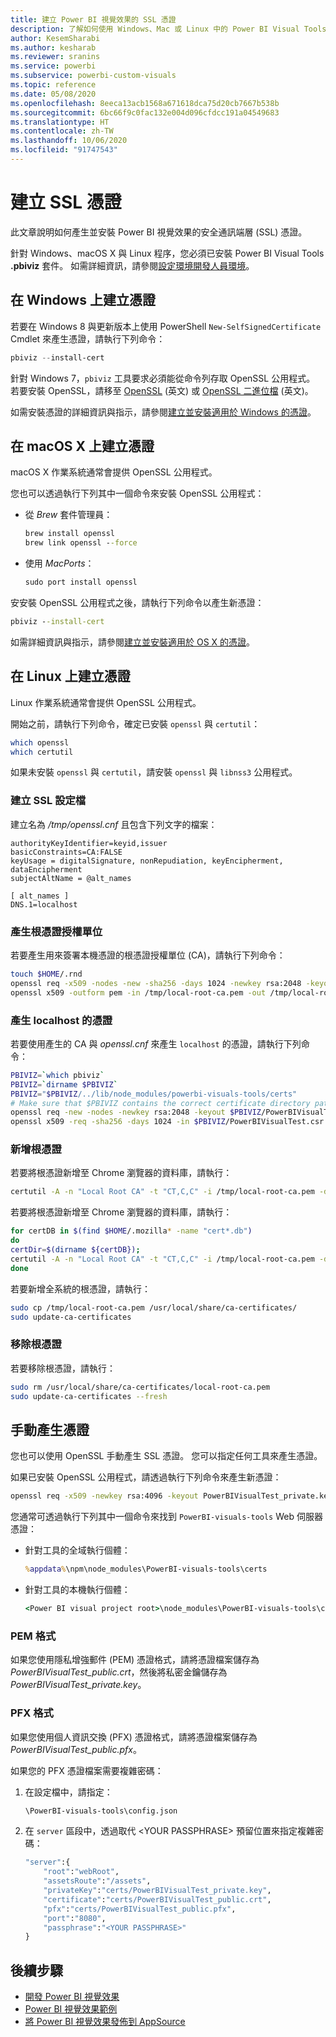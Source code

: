 ```yaml
---
title: 建立 Power BI 視覺效果的 SSL 憑證
description: 了解如何使用 Windows、Mac 或 Linux 中的 Power BI Visual Tools，或以手動方式產生 SSL 憑證。
author: KesemSharabi
ms.author: kesharab
ms.reviewer: sranins
ms.service: powerbi
ms.subservice: powerbi-custom-visuals
ms.topic: reference
ms.date: 05/08/2020
ms.openlocfilehash: 8eeca13acb1568a671618dca75d20cb7667b538b
ms.sourcegitcommit: 6bc66f9c0fac132e004d096cfdcc191a04549683
ms.translationtype: HT
ms.contentlocale: zh-TW
ms.lasthandoff: 10/06/2020
ms.locfileid: "91747543"
---
```

# <a name="create-an-ssl-certificate"></a>建立 SSL 憑證

此文章說明如何產生並安裝 Power BI 視覺效果的安全通訊端層 (SSL) 憑證。

針對 Windows、macOS X 與 Linux 程序，您必須已安裝 Power BI Visual Tools **.pbiviz** 套件。 如需詳細資訊，請參閱[設定環境開發人員環境](./custom-visual-develop-tutorial.md#setting-up-the-developer-environment)。 

## <a name="create-a-certificate-on-windows"></a>在 Windows 上建立憑證

若要在 Windows 8 與更新版本上使用 PowerShell `New-SelfSignedCertificate` Cmdlet 來產生憑證，請執行下列命令：

```powershell
pbiviz --install-cert
```

針對 Windows 7，`pbiviz` 工具要求必須能從命令列存取 OpenSSL 公用程式。 若要安裝 OpenSSL，請移至 [OpenSSL](https://www.openssl.org) \(英文\) 或 [OpenSSL 二進位檔](https://wiki.openssl.org/index.php/Binaries) \(英文\)。

如需安裝憑證的詳細資訊與指示，請參閱[建立並安裝適用於 Windows 的憑證](./custom-visual-develop-tutorial.md#windows)。

## <a name="create-a-certificate-on-macos-x"></a>在 macOS X 上建立憑證

macOS X 作業系統通常會提供 OpenSSL 公用程式。

您也可以透過執行下列其中一個命令來安裝 OpenSSL 公用程式：

- 從 *Brew* 套件管理員：
  
  ```cmd
  brew install openssl
  brew link openssl --force
  ```

- 使用 *MacPorts*：
  
  ```cmd
  sudo port install openssl
  ```

安安裝 OpenSSL 公用程式之後，請執行下列命令以產生新憑證：

```cmd
pbiviz --install-cert
```

如需詳細資訊與指示，請參閱[建立並安裝適用於 OS X 的憑證](./custom-visual-develop-tutorial.md#osx)。

## <a name="create-a-certificate-on-linux"></a>在 Linux 上建立憑證

Linux 作業系統通常會提供 OpenSSL 公用程式。

開始之前，請執行下列命令，確定已安裝 `openssl` 與 `certutil`：

```sh
which openssl
which certutil
```

如果未安裝 `openssl` 與 `certutil`，請安裝 `openssl` 與 `libnss3` 公用程式。

### <a name="create-the-ssl-configuration-file"></a>建立 SSL 設定檔

建立名為 */tmp/openssl.cnf* 且包含下列文字的檔案：

```
authorityKeyIdentifier=keyid,issuer
basicConstraints=CA:FALSE
keyUsage = digitalSignature, nonRepudiation, keyEncipherment, dataEncipherment
subjectAltName = @alt_names

[ alt_names ]
DNS.1=localhost
```

### <a name="generate-root-certificate-authority"></a>產生根憑證授權單位

若要產生用來簽署本機憑證的根憑證授權單位 (CA)，請執行下列命令：

```sh
touch $HOME/.rnd
openssl req -x509 -nodes -new -sha256 -days 1024 -newkey rsa:2048 -keyout /tmp/local-root-ca.key -out /tmp/local-root-ca.pem -subj "/C=US/CN=Local Root CA/O=Local Root CA"
openssl x509 -outform pem -in /tmp/local-root-ca.pem -out /tmp/local-root-ca.crt
```

### <a name="generate-a-certificate-for-localhost"></a>產生 localhost 的憑證 

若要使用產生的 CA 與 *openssl.cnf* 來產生 `localhost` 的憑證，請執行下列命令：

```sh
PBIVIZ=`which pbiviz`
PBIVIZ=`dirname $PBIVIZ`
PBIVIZ="$PBIVIZ/../lib/node_modules/powerbi-visuals-tools/certs"
# Make sure that $PBIVIZ contains the correct certificate directory path. ls $PBIVIZ should list 'blank' file.
openssl req -new -nodes -newkey rsa:2048 -keyout $PBIVIZ/PowerBIVisualTest_private.key -out $PBIVIZ/PowerBIVisualTest.csr -subj "/C=US/O=PowerBI Visuals/CN=localhost"
openssl x509 -req -sha256 -days 1024 -in $PBIVIZ/PowerBIVisualTest.csr -CA /tmp/local-root-ca.pem -CAkey /tmp/local-root-ca.key -CAcreateserial -extfile /tmp/openssl.cnf -out $PBIVIZ/PowerBIVisualTest_public.crt
```

### <a name="add-root-certificates"></a>新增根憑證

若要將根憑證新增至 Chrome 瀏覽器的資料庫，請執行：

```sh
certutil -A -n "Local Root CA" -t "CT,C,C" -i /tmp/local-root-ca.pem -d sql:$HOME/.pki/nssdb
```

若要將根憑證新增至 Chrome 瀏覽器的資料庫，請執行：

```sh
for certDB in $(find $HOME/.mozilla* -name "cert*.db")
do
certDir=$(dirname ${certDB});
certutil -A -n "Local Root CA" -t "CT,C,C" -i /tmp/local-root-ca.pem -d sql:${certDir}
done
```

若要新增全系統的根憑證，請執行：

```sh
sudo cp /tmp/local-root-ca.pem /usr/local/share/ca-certificates/
sudo update-ca-certificates
```

### <a name="remove-root-certificates"></a>移除根憑證

若要移除根憑證，請執行：

```sh
sudo rm /usr/local/share/ca-certificates/local-root-ca.pem
sudo update-ca-certificates --fresh
```

## <a name="generate-a-certificate-manually"></a>手動產生憑證

您也可以使用 OpenSSL 手動產生 SSL 憑證。 您可以指定任何工具來產生憑證。

如果已安裝 OpenSSL 公用程式，請透過執行下列命令來產生新憑證：

```cmd
openssl req -x509 -newkey rsa:4096 -keyout PowerBIVisualTest_private.key -out PowerBIVisualTest_public.crt -days 365
```

您通常可透過執行下列其中一個命令來找到 `PowerBI-visuals-tools` Web 伺服器憑證：

- 針對工具的全域執行個體：
  
  ```cmd
  %appdata%\npm\node_modules\PowerBI-visuals-tools\certs
  ```

- 針對工具的本機執行個體：
  
  ```cmd
  <Power BI visual project root>\node_modules\PowerBI-visuals-tools\certs
  ```

### <a name="pem-format"></a>PEM 格式

如果您使用隱私增強郵件 (PEM) 憑證格式，請將憑證檔案儲存為 *PowerBIVisualTest_public.crt*，然後將私密金鑰儲存為 *PowerBIVisualTest_private.key*。

### <a name="pfx-format"></a>PFX 格式

如果您使用個人資訊交換 (PFX) 憑證格式，請將憑證檔案儲存為 *PowerBIVisualTest_public.pfx*。

如果您的 PFX 憑證檔案需要複雜密碼：

1. 在設定檔中，請指定：
   
   ```cmd
   \PowerBI-visuals-tools\config.json
   ```
   
1. 在 `server` 區段中，透過取代 \<YOUR PASSPHRASE> 預留位置來指定複雜密碼：

    ```cmd
    "server":{
        "root":"webRoot",
        "assetsRoute":"/assets",
        "privateKey":"certs/PowerBIVisualTest_private.key",
        "certificate":"certs/PowerBIVisualTest_public.crt",
        "pfx":"certs/PowerBIVisualTest_public.pfx",
        "port":"8080",
        "passphrase":"<YOUR PASSPHRASE>"
    }
    ```

## <a name="next-steps"></a>後續步驟
- [開發 Power BI 視覺效果](custom-visual-develop-tutorial.md)
- [Power BI 視覺效果範例](samples.md)
- [將 Power BI 視覺效果發佈到 AppSource](office-store.md)